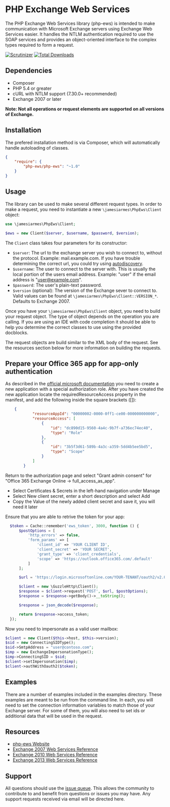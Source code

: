 # PHP Exchange Web Services

The PHP Exchange Web Services library (php-ews) is intended to make
communication with Microsoft Exchange servers using Exchange Web Services
easier. It handles the NTLM authentication required to use the SOAP
services and provides an object-oriented interface to the complex types
required to form a request.

[![Scrutinizer](https://img.shields.io/scrutinizer/g/jamesiarmes/php-ews.svg?style=flat-square)][1]
[![Total Downloads](https://img.shields.io/packagist/dt/php-ews/php-ews.svg?style=flat-square)][2]

## Dependencies

* Composer
* PHP 5.4 or greater
* cURL with NTLM support (7.30.0+ recommended)
* Exchange 2007 or later

**Note: Not all operations or request elements are supported on all versions of
Exchange.**

## Installation

The prefered installation method is via Composer, which will automatically
handle autoloading of classes.

```json
{
    "require": {
        "php-ews/php-ews": "~1.0"
    }
}
```

## Usage

The library can be used to make several different request types. In order to
make a request, you need to instantiate a new `\jamesiarmes\PhpEws\Client`
object:

```php
use \jamesiarmes\PhpEws\Client;

$ews = new Client($server, $username, $password, $version);
```

The `Client` class takes four parameters for its constructor:

* `$server`: The url to the exchange server you wish to connect to, without
  the protocol. Example: mail.example.com. If you have trouble determining the
  correct url, you could try using [autodiscovery][3].
* `$username`: The user to connect to the server with. This is usually the
  local portion of the users email address. Example: "user" if the email address
  is "user@example.com".
* `$password`: The user's plain-text password.
* `$version` (optional): The version of the Exchange sever to connect to. Valid
  values can be found at `\jamesiarmes\PhpEws\Client::VERSION_*`. Defaults to
  Exchange 2007.

Once you have your `\jamesiarmes\PhpEws\Client` object, you need to build your
request object. The type of object depends on the operation you are calling. If
you are using an IDE with code completion it should be able to help you
determine the correct classes to use using the provided docblocks.

The request objects are build similar to the XML body of the request. See the
resources section below for more information on building the requests.

## Prepare your Office 365 app for app-only authentication

As described in the [official microsoft documentation][9] you need to create a new application with a special authorization role.
After you have created the new application locate the requiredResourceAccess property in the manifest, and add the following inside the square brackets ([]):

```json
    {
			"resourceAppId": "00000002-0000-0ff1-ce00-000000000000",
			"resourceAccess": [
				{
					"id": "dc890d15-9560-4a4c-9b7f-a736ec74ec40",
					"type": "Role"
				},
				{
					"id": "3b5f3d61-589b-4a3c-a359-5dd4b5ee5bd5",
					"type": "Scope"
				}
			]
		}
```

Return to the authorization page and select "Grant admin consent" for "Office 365 Exchange Online -> full_access_as_app".

 * Select Certificates & Secrets in the left-hand navigation under Manage
 * Select New client secret, enter a short description and select Add
 * Copy the Value of the newly added client secret and save it, you will need it later

Ensure that you are able to retrive the token for your app:

```php
  $token = Cache::remember('ews_token', 3000, function () {
      $postOptions = [
          'http_errors' => false,
          'form_params' => [
              'client_id' => 'YOUR CLIENT ID',
              'client_secret' => 'YOUR SECRET',
              'grant_type' => 'client_credentials',
              'scope' => 'https://outlook.office365.com/.default'
          ]
      ];

      $url = 'https://login.microsoftonline.com/YOUR-TENANT/oauth2/v2.0/token'; //YOUR- TENANT is your primary domain (eg contoso.com)

      $client = new \GuzzleHttp\Client();
      $response = $client->request('POST', $url, $postOptions);
      $response = $response->getBody()->__toString();

      $response = json_decode($response);

      return $response->access_token;
  });
```

Now you need to impersonate as a valid user mailbox:

```php
$client = new Client($this->host, $this->version);
$sid = new ConnectingSIDType();
$sid->SmtpAddress = "user@contoso.com";
$imp = new ExchangeImpersonationType();
$imp->ConnectingSID = $sid;
$client->setImpersonation($imp);
$client->authWithOauth2($token);
```

## Examples

There are a number of examples included in the examples directory. These
examples are meant to be run from the command line. In each, you will need to
set the connection information variables to match those of your Exchange server.
For some of them, you will also need to set ids or additional data that will be
used in the request.

## Resources

* [php-ews Website][4]
* [Exchange 2007 Web Services Reference][5]
* [Exchange 2010 Web Services Reference][4]
* [Exchange 2013 Web Services Reference][7]

## Support

All questions should use the [issue queue][8]. This allows the community to
contribute to and benefit from questions or issues you may have. Any support
requests received via email will be directed here.

[1]: https://scrutinizer-ci.com/g/jamesiarmes/php-ews
[2]: https://packagist.org/packages/php-ews/php-ews
[3]: https://github.com/jamesiarmes/php-ews/tree/master/examples/autodiscover
[4]: http://www.jamesarmes.com/php-ews/
[5]: http://msdn.microsoft.com/library/bb204119\(v=EXCHG.80\).aspx
[6]: http://msdn.microsoft.com/library/bb204119\(v=exchg.140\).aspx
[7]: http://msdn.microsoft.com/library/bb204119\(v=exchg.150\).aspx
[8]: https://github.com/jamesiarmes/php-ews/issues
[9]: https://learn.microsoft.com/en-us/exchange/client-developer/exchange-web-services/how-to-authenticate-an-ews-application-by-using-oauth
